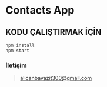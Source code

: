 # Contacts App

## KODU ÇALIŞTIRMAK İÇİN

```
npm install
npm start
```

### İletişim
> alicanbayazit300@gmail.com
